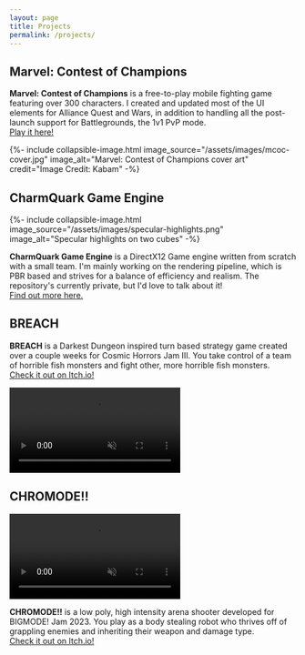```yaml
---
layout: page
title: Projects
permalink: /projects/
---
```

## Marvel: Contest of Champions
<div class="col-info-table-container">
    <div class="col-info-table">
        <p><b>Marvel: Contest of Champions</b> is a free-to-play mobile fighting game featuring over 300 characters. I created and updated most of the UI elements for Alliance Quest and Wars, in addition to handling all the post-launch support for Battlegrounds, the 1v1 PvP mode.<br /><a href="https://playcontestofchampions.com/" target="_blank" rel="noreferrer noopener">Play it here!</a></p>
    </div>
    <div class="col-info-table">
        {%- include collapsible-image.html image_source="/assets/images/mcoc-cover.jpg" image_alt="Marvel: Contest of Champions cover art" credit="Image Credit: Kabam" -%}
    </div>
</div>

## CharmQuark Game Engine
<div class="col-info-table-container">
    <div class="col-info-table">
        {%- include collapsible-image.html image_source="/assets/images/specular-highlights.png" image_alt="Specular highlights on two cubes" -%}
    </div>
    <div class="col-info-table">
        <p><b>CharmQuark Game Engine</b> is a DirectX12 Game engine written from scratch with a small team. I'm mainly working on the rendering pipeline, which is PBR based and strives for a balance of efficiency and realism. The repository's currently private, but I'd love to talk about it!<br /><a href="">Find out more here.</a></p>
    </div>
</div>

## <span class="breach-title">BREACH</span>
<div class="col-info-table-container">
    <div class="col-info-table">
        <p><b><span class="breach-title">BREACH</span></b> is a Darkest Dungeon inspired turn based strategy game created over a couple weeks for Cosmic Horrors Jam III. You take control of a team of horrible fish monsters and fight other, more horrible fish monsters.<br /><a href="https://nitro-pan.itch.io/breach" target="_blank" rel="noreferrer noopener">Check it out on Itch.io!</a></p>
    </div>
    <div class="col-info-table">
        <video src="/assets/videos/BREACH-showcase.mp4" autoplay muted loop>Your browser does not support video</video>
    </div>
</div>

## <span class="chromode-title-red">CH</span><span class="chromode-title-green">RO</span><span class="chromode-title-blue">MO</span><span class="chromode-title-red">DE</span><span class="chromode-title-green">!!</span>
<div class="col-info-table-container">
    <div class="col-info-table">
        <video src="/assets/videos/CHROMODE-showcase.mp4" autoplay muted loop>Your browser does not support video</video>
    </div>
    <div class="col-info-table">
        <p><b><span class="chromode-title-red">CH</span><span class="chromode-title-green">RO</span><span class="chromode-title-blue">MO</span><span class="chromode-title-red">DE</span><span class="chromode-title-green">!!</span></b> is a low poly, high intensity arena shooter developed for BIGMODE! Jam 2023. You play as a body stealing robot who thrives off of grappling enemies and inheriting their weapon and damage type.<br /><a href="https://joshuakrauchi.itch.io/chromode" target="_blank" rel="noreferrer noopener">Check it out on Itch.io!</a></p>
    </div>
</div>